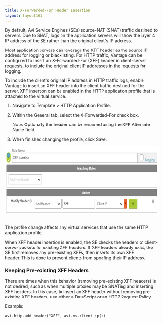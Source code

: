 ```yaml
---
title: X-Forwarded-For Header Insertion
layout: layout163
---
```

By default, Avi Service Engines (SEs) source-NAT (SNAT) traffic destined to servers. Due to SNAT, logs on the application servers will show the layer 4 IP address of the SE rather than the original client's IP address. 

Most application servers can leverage the XFF header as the source IP address for logging or blacklisting.
For HTTP traffic, Vantage can be configured to insert an X-Forwarded-For (XFF) header in client-server requests, to include the original client IP addresses in the requests for logging.

To include the client's original IP address in HTTP traffic logs, enable Vantage to insert an XFF header into the client traffic destined for the server. XFF insertion can be enabled in the HTTP application profile that is attached to the virtual service.
<ol> 
 <li> <p>Navigate to Template &gt; HTTP Application Profile. </p> </li> 
 <li> <p>Within the General tab, select the X-Forwarded-For check box. </p> <p>Note: Optionally the header can be renamed using the XFF Alternate Name field.</p> </li> 
 <li> <p>When finished changing the profile, click Save.</p> </li> 
</ol> 

<a href="img/XFF-Policy.png"><img class="alignnone wp-image-254" src="img/XFF-Policy.png" alt="XFF Policy" width="722" height="223"></a>  

The profile change affects any virtual services that use the same HTTP application profile.

When XFF header insertion is enabled, the SE checks the headers of client-server packets for existing XFF headers. If XFF headers already exist, the SE first removes any pre-existing XFFs, then inserts its own XFF header. This is done to prevent clients from spoofing their IP address. 

### Keeping Pre-existing XFF Headers

There are times when this behavior (removing pre-existing XFF headers) is not desired, such as when multiple proxies may be SNATing and inserting XFF headers. In this case, to insert an XFF header without removing pre-existing XFF headers, use either a DataScript or an HTTP Request Policy.

Example: 

<pre><code class="language-lua">avi.http.add_header("XFF", avi.vs.client_ip())</code></pre>  

   

